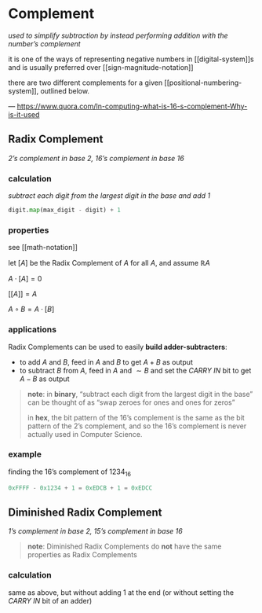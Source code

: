 # Complement

_used to simplify subtraction by instead performing addition with the number’s complement_

it is one of the ways of representing negative numbers in [[digital-system]]s and is usually preferred over [[sign-magnitude-notation]]

there are two different complements for a given [[positional-numbering-system]], outlined below.

&mdash; <https://www.quora.com/In-computing-what-is-16-s-complement-Why-is-it-used>

## Radix Complement

_2’s complement in base 2, 16’s complement in base 16_

### calculation

_subtract each digit from the largest digit in the base and add 1_

```python
digit.map(max_digit - digit) + 1
```

### properties

see [[math-notation]]

let $[A]$ be the Radix Complement of $A$ for all $A$, and assume $\mathbb R A$

$A \cdot [A] = 0$

$[[A]] = A$

$A \circ B = A \cdot [B]$

### applications

Radix Complements can be used to easily **build adder-subtracters**:

- to add $A$ and $B$, feed in $A$ and $B$ to get $A + B$ as output
- to subtract $B$ from $A$, feed in $A$ and $\sim B$ and set the _CARRY IN_ bit to get $A - B$ as output

> **note**: in **binary**, “subtract each digit from the largest digit in the base” can be thought of as “swap zeroes for ones and ones for zeros”
>
> in **hex**, the bit pattern of the 16’s complement is the same as the bit pattern of the 2’s complement, and so the 16’s complement is never actually used in Computer Science.

### example

finding the 16’s complement of $1234_{16}$

```python
0xFFFF - 0x1234 + 1 = 0xEDCB + 1 = 0xEDCC
```

## Diminished Radix Complement

_1’s complement in base 2, 15’s complement in base 16_

> **note**: Diminished Radix Complements do **not** have the same properties as Radix Complements

### calculation

same as above, but without adding 1 at the end (or without setting the _CARRY IN_ bit of an adder)
